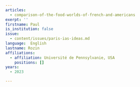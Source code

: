 ```yaml
---
articles:
  - comparison-of-the-food-worlds-of-french-and-americans
exerpt: ''
firstname: Paul
is_institution: false
issue:
  - content/issues/paris-ias-ideas.md
language:  English
lastname: Rozin
affiliations:
  - affiliation: Université de Pennsylvanie, USA
    positions: []
years:
  - 2023

---
```

